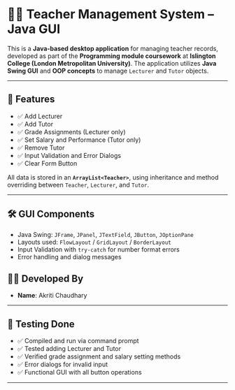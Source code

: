 # 🧑‍🏫 Teacher Management System – Java GUI

This is a **Java-based desktop application** for managing teacher records, developed as part of the **Programming module coursework** at **Islington College (London Metropolitan University)**. The application utilizes **Java Swing GUI** and **OOP concepts** to manage `Lecturer` and `Tutor` objects.

---

## 🧰 Features

- ✅ Add Lecturer  
- ✅ Add Tutor  
- ✅ Grade Assignments (Lecturer only)  
- ✅ Set Salary and Performance (Tutor only)  
- ✅ Remove Tutor   
- ✅ Input Validation and Error Dialogs  
- ✅ Clear Form Button  

All data is stored in an **`ArrayList<Teacher>`**, using inheritance and method overriding between `Teacher`, `Lecturer`, and `Tutor`.

---

## 🛠️ GUI Components

- Java Swing: `JFrame`, `JPanel`, `JTextField`, `JButton`, `JOptionPane`
- Layouts used: `FlowLayout` / `GridLayout` / `BorderLayout`
- Input Validation with `try-catch` for number format errors
- Error handling and dialog messages

## 👩‍💻 Developed By

- **Name**: Akriti Chaudhary

---

## 🧪 Testing Done

- ✅ Compiled and run via command prompt  
- ✅ Tested adding Lecturer and Tutor  
- ✅ Verified grade assignment and salary setting methods  
- ✅ Error dialogs for invalid input  
- ✅ Functional GUI with all button operations  

---


